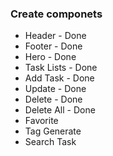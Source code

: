 ### Create componets

- Header - Done
- Footer - Done
- Hero - Done
- Task Lists - Done
- Add Task - Done
- Update - Done
- Delete - Done
- Delete All - Done
- Favorite
- Tag Generate
- Search Task
